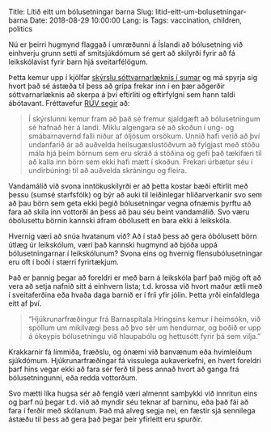 Title: Lítið eitt um bólusetningar barna
Slug: litid-eitt-um-bolusetningar-barna
Date: 2018-08-29 10:00:00
Lang: is
Tags: vaccination, children, politics

Nú er þeirri hugmynd flaggað í umræðunni á Íslandi að bólusetning við einhverju grunn setti af smitsjúkdómum sé gert að skilyrði fyrir að fá leikskólavist fyrir barn hjá sveitarfélögum.

Þetta kemur upp í kjölfar [skýrslu sóttvarnarlæknis í sumar](http://www.ruv.is/frett/thatttaka-i-bolusetningum-ovidunandi) og má spyrja sig hvort það sé ástæða til þess að grípa frekar inn í en þær aðgerðir sóttvarnarlæknis að skerpa á því eftirliti og eftirfylgni sem hann taldi ábótavant. Fréttavefur [RÚV segir](http://www.ruv.is/frett/vill-ad-skodad-verdi-skilyrdi-um-bolusetningu) að:

> Í skýrslunni kemur fram að það sé fremur sjaldgæft að bólusetningum sé hafnað hér á landi. Miklu algengara sé að skoðun í ung- og smábarnavernd falli niður af óljósum orsökum. Unnið hafi verið að því undanfarið ár að auðvelda heilsugæslustöðvum að fylgjast með stöðu mála hjá þeim börnum sem eru skráð á stöðina og gefi það tækifæri til að kalla inn börn sem ekki hafi mætt í skoðun. Frekari úrbætur séu í undirbúningi til að auðvelda skráningu og fleira.

Vandamálið við svona inntökuskilyrði er að þetta kostar bæði eftirlit með þessu (sumsé starfsfólk) og býr að auki til leiðinlegar hliðarverkanir svo sem að þau börn sem geta ekki þegið bólusetningar vegna ofnæmis þyrftu að fara að skila inn vottorði án þess að þau séu beint vandamálið. Svo væru óbólusettu börnin kannski áfram óbólusett en bara ekki á leikskóla.

Hvernig væri að snúa hvatanum við? Að í stað þess að gera óbólusett börn útlæg úr leikskólum, væri það kannski hugmynd að bjóða uppá bólusetningarnar í leikskólunum? Svona eins og hvernig flensubólusetningar eru oft í boði í stærri fyrirtækjum.

Það er þannig þegar að foreldri er með barn á leikskóla þarf það mjög oft að vera að setja nafnið sitt á einhvern lista; t.d. krossa við hvort maður ætli með í sveitaferðina eða hvaða daga barnið er í fríi yfir jólin. Þetta yrði einfaldlega eitt af því.

> “Hjúkrunarfræðingur frá Barnaspítala Hringsins kemur í heimsókn, við spöllum um mikilvægi þess að þvo sér um hendurnar, og boðið er upp á ókeypis bólusetningu við hlaupabólu og hettusótt fyrir þá sem vilja.”

Krakkarnir fá límmiða, fræðslu, og ónæmi við banvænum eða hvimleiðum sjúkdómum. Hjúkrunarfræðingar fá vissulega aukaverkefni, en hvert foreldri þarf hins vegar ekki að fara sér ferð til þess annað hvort að ganga frá bólusetningunni, eða redda vottorðum.

Svo mætti líka hugsa sér að fengið væri almennt samþykki við innritun eins og þarf nú þegar t.d. við að myndir séu teknar af barninu, eða það fái að fara í ferðir með skólanum. Það má alveg segja nei, en fæstir sjá sennilega ástæðu til þess að gera það þegar þeir yfirleitt eru spurðir.
